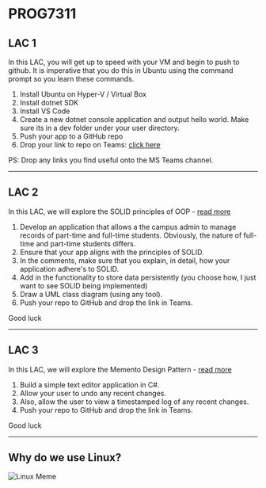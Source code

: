 # PROG7311
## LAC 1
In this LAC, you will get up to speed with your VM and begin to push to github. It is imperative that you do this in Ubuntu using the command prompt so you learn these commands.

1. Install Ubuntu on Hyper-V / Virtual Box
2. Install dotnet SDK
3. Install VS Code
4. Create a new dotnet console application and output hello world. Make sure its in a dev folder under your user directory.
5. Push your app to a GitHub repo
6. Drop your link to repo on Teams: [click here](https://teams.microsoft.com/l/message/19:7214ac4ba633433a88a5ee442d21d858@thread.skype/1615237522096?tenantId=f9532eb8-24b1-426f-903f-b29118b56657&groupId=59b7471e-0f02-4466-b053-9b278872c35a&parentMessageId=1615237522096&teamName=VC_DN_BCAD3&channelName=PROG7311%20G1&createdTime=1615237522096)

PS: Drop any links you find useful onto the MS Teams channel.

---
## LAC 2
In this LAC, we will explore the SOLID principles of OOP - [read more](https://programmingwithmosh.com/javascript/solid-5-principles-of-object-oriented-design-every-developer-must-learn/)

1. Develop an application that allows a the campus admin to manage records of part-time and full-time students. Obviously, the nature of full-time and part-time students differs.
2. Ensure that your app aligns with the principles of SOLID.
3. In the comments, make sure that you explain, in detail, how your application adhere's to SOLID.
4. Add in the functionality to store data persistently (you choose how, I just want to see SOLID being implemented)
5. Draw a UML class diagram (using any tool).
6. Push your repo to GitHub and drop the link in Teams.

Good luck

---

## LAC 3
In this LAC, we will explore the Memento Design Pattern - [read more](https://refactoring.guru/design-patterns/memento)

1. Build a simple text editor application in C#.
2. Allow your user to undo any recent changes.
3. Also, allow the user to view a timestamped log of any recent changes.
4. Push your repo to GitHub and drop the link in Teams.

Good luck

---

## Why do we use Linux?

![Linux Meme](https://i.pinimg.com/736x/84/3b/2b/843b2ba83fed85212f1e027db72bd7ef.jpg)
